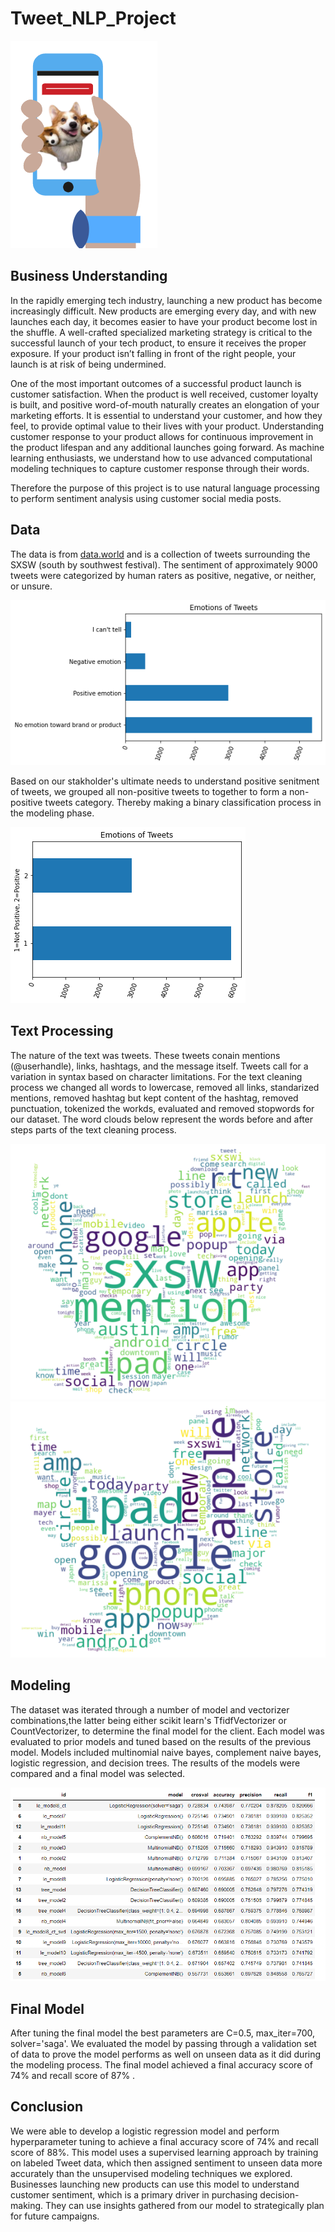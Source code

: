 # Tweet_NLP_Project
![logo](/images/logo.png)

## Business Understanding
In the rapidly emerging tech industry, launching a new product has become increasingly difficult. New products are emerging every day, and with new launches each day, it becomes easier to have your product become lost in the shuffle. A well-crafted specialized marketing strategy is critical to the successful launch of your tech product, to ensure it receives the proper exposure. If your product isn’t falling in front of the right people, your launch is at risk of being undermined.

One of the most important outcomes of a successful product launch is customer satisfaction. When the product is well received, customer loyalty is built, and positive word-of-mouth naturally creates an elongation of your marketing efforts. It is essential to understand your customer, and how they feel, to provide optimal value to their lives with your product. Understanding customer response to your product allows for continuous improvement in the product lifespan and any additional launches going forward. As machine learning enthusiasts, we understand how to use advanced computational modeling techniques to capture customer response through their words. 

Therefore the purpose of this project is to use natural language processing to perform sentiment analysis using customer social media posts.

## Data
The data is from [data.world](https://data.world/crowdflower/brands-and-product-emotions) and is a collection of tweets surrounding the SXSW (south by southwest festival). The sentiment of approximately 9000 tweets were categorized by human raters as positive, negative, or neither, or unsure. 

![bar](/images/tweet_sentiment.png)

Based on our stakholder's ultimate needs to understand positive senitment of tweets, we grouped all non-positive tweets to together to form a non-positive tweets category. Thereby making a binary classification process in the modeling phase. 

![graph of tweet sentiment](images/binary_tweet_sentiment.png)

## Text Processing
The nature of the text was tweets. These tweets conain mentions (@userhandle), links, hashtags, and the message itself. Tweets call for a variation in syntax based on character limitations. For the text cleaning process we changed all words to lowercase, removed all links, standarized mentions, removed hashtag but kept content of the hashtag, removed punctuation, tokenized the workds, evaluated and removed stopwords for our dataset. The word clouds below represent the words before and after steps parts of the text cleaning process. 

![before word cloud of text processing](/images/wordcloud_before.png)
![after word clouds of text processing](/images/wordcloud_after.png)

## Modeling
The dataset was iterated through a number of model and vectorizer combinations,the latter being either scikit learn's TfidfVectorizer or CountVectorizer, to determine the final model for the client. Each model was evaluated to prior models and tuned based on the results of the previous model. Models included multinomial naive bayes, complement naive bayes, logistic regression, and decision trees. The results of the models were compared and a final model was selected. 

![table of model results](/images/model_results.png)

## Final Model
After tuning the final model the best parameters are C=0.5, max_iter=700, solver='saga'. We evaluated the model by passing through a validation set of data to prove the model performs as well on unseen data as it did during the modeling process. The final model achieved a final accuracy score of 74% and recall score of 87% . 

## Conclusion
We were able to develop a logistic regression model and perform hyperparameter tuning to achieve a final accuracy score of 74% and recall score of 88%. This model uses a supervised learning approach by training on labeled Tweet data, which then assigned sentiment to unseen data more accurately than the unsupervised modeling techniques we explored.  Businesses launching new products can use this model to understand customer sentiment, which is a primary driver in purchasing decision-making. They can use insights gathered from our model to strategically plan for future campaigns.
